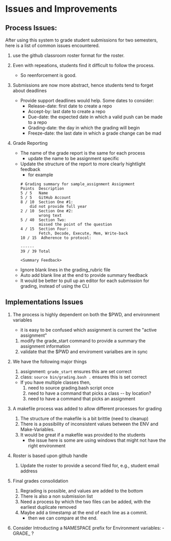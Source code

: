 # Issues and Improvements
   
## Process Issues:
After using this system to grade student submissions for two semesters, here is a list of common issues encountered.

1. use the github classroom roster format for the roster.

1. Even with repeations, students find it difficult to follow the process.
   * So reenforcement is good.

1. Submissions are now more abstract, hence students tend to forget about deadlines
   * Provide support deadlines would help. Some dates to consider:
     - Release-date: first date to create a repo
     - Accept-by:    last date to create a repo
     - Due-date: the expected date in which a valid push can be made to a repo
     - Grading-date: the day in which the grading will begin
     - Freeze-date: the last date in which a grade change can be mad

1. Grade Reporting
   * The name of the grade report is the same for each process
     - update the name to be assignment specific
   * Update the structure of the report to more clearly hightlight feedback
     - for example
     ```
     # Grading summary for sample_assignment Assignment
     Points  Description
     5 / 5   Name
     5 / 5   GitHub Account
     8 / 10  Section One #1:
     	 did not provide full year
     2 / 10  Section One #2:
             wrong text
     5 / 40  Section Two: 
             missed the point of the question
     4 / 15  Section Four: 
             Fetch, Decode, Execute, Mem, Write-back
     10 / 15  Adherence to protocol:

     ------
     39 / 39 Total

     <Summary Feedback>

     ```
   * Ignore blank lines in the grading_rubric file
   * Auto add blank line at the end to provide summary feedback
   * It would be better to pull up an editor for each submission for grading, instead of using the CLI

## Implementations Issues

1. The process is highly dependent on both the $PWD, and environment variables
   - it is easy to be confused which assignment is current the "active assignment"
   1. modify the grade_start command to provide a summary the assignment information
   1. validate that the $PWD and enviroment varialbes are in sync

1. We have the following major things
   1. assignment:  ``grade_start`` ensures this are set correct
   1. class:       ``source bin/grading.bash .`` ensures this is set correct
   - If you have multiple classes then, 
     1. need to source grading.bash script once
     1. need to have a command that picks a class -- by location?
     1. need to have a command that picks an assignment
1. A makefile process was added to allow different processes for grading
   1. The structure of the makefile is a bit brittle (need to cleanup)
   1. There is a possibility of inconsistent values between the ENV and Make-Variables.
   1. It would be great if a makefile was provided to the students
      - the issue here is some are using windows that might not have the right environment

1. Roster is based upon github handle
   1. Update the roster to provide a second filed for, e.g., student email address

1. Final grades consolidation
   1. Regrading is possible, and values are added to the bottom
   1. There is also a non submission list
   1. Need a process by which the two files can be added, with
      the earliest duplicate removed
   1. Maybe add a timestamp at the end of each line as a commit.
      - then we can compare at the end.
      
1. Consider Introducting a NAMESPACE prefix for Environment variables: - GRADE_ ?


